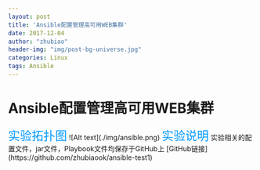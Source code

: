 ```yaml
---
layout: post
title: 'Ansible配置管理高可用WEB集群'
date: 2017-12-04
author: "zhubiao"
header-img: "img/post-bg-universe.jpg"
categories: Linux
tags: Ansible
---
```


# Ansible配置管理高可用WEB集群

<font size=5 color=#0099ff>
实验拓扑图</font>
![Alt text](./img/ansible.png)

<font size=5 color=#0099ff>
实验说明</font>
实验相关的配置文件，jar文件，Playbook文件均保存于GitHub上
[GitHub链接](https://github.com/zhubiaook/ansible-test1)